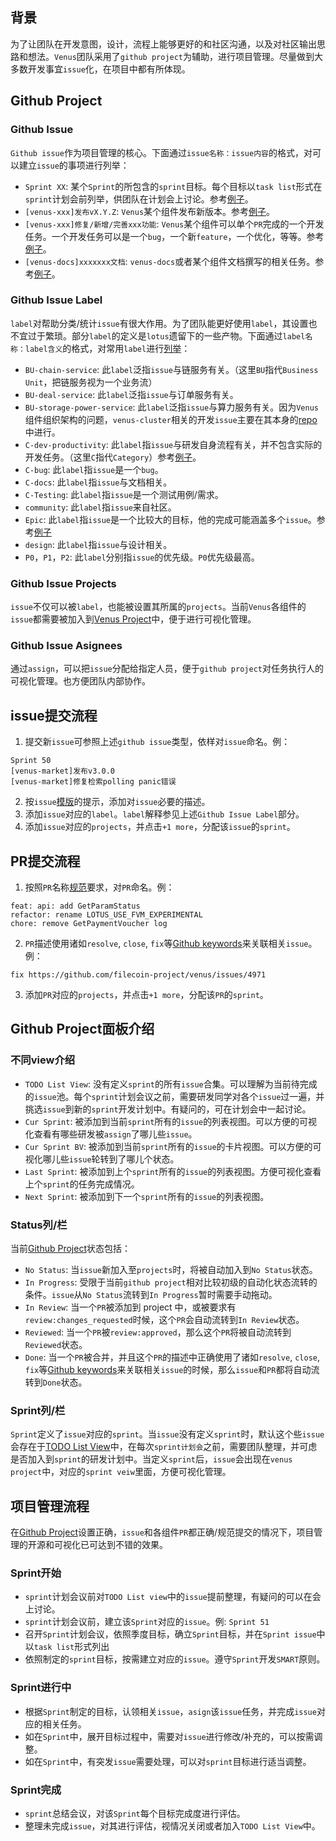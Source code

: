 ## 背景

为了让团队在开发意图，设计，流程上能够更好的和社区沟通，以及对社区输出思路和想法。`Venus`团队采用了`github project`为辅助，进行项目管理。尽量做到大多数开发事宜`issue`化，在项目中都有所体现。

## Github Project

### Github Issue

`Github issue`作为项目管理的核心。下面通过`issue名称：issue内容`的格式，对可以建立`issue`的事项进行列举：

- `Sprint XX`: 某个`Sprint`的所包含的`sprint`目标。每个目标以`task list`形式在`sprint`计划会前列举，供团队在计划会上讨论。参考[例子](https://github.com/filecoin-project/venus/issues/4972)。
- `[venus-xxx]发布vX.Y.Z`: `Venus`某个组件发布新版本。参考[例子](https://github.com/filecoin-project/venus/issues/4972)。
- `[venus-xxx]修复/新增/完善xxx功能`: `Venus`某个组件可以单个`PR`完成的一个开发任务。一个开发任务可以是一个`bug`，一个新`feature`，一个优化，等等。参考[例子](https://github.com/filecoin-project/venus/issues/4975)。
- `[venus-docs]xxxxxxx文档`: `venus-docs`或者某个组件文档撰写的相关任务。参考[例子](https://github.com/filecoin-project/venus/issues/5004)。

### Github Issue Label

`label`对帮助分类/统计`issue`有很大作用。为了团队能更好使用`label`，其设置也不宜过于繁琐。部分`label`的定义是`lotus`遗留下的一些产物。下面通过`label名称：label含义`的格式，对常用`label`进行[列举](https://github.com/filecoin-project/venus/issues)：

- `BU-chain-service`: 此`label`泛指`issue`与链服务有关。（这里`BU`指代`Business Unit`，把链服务视为一个业务流）
- `BU-deal-service`: 此`label`泛指`issue`与订单服务有关。
- `BU-storage-power-service`: 此`label`泛指`issue`与算力服务有关。因为`Venus`组件组织架构的问题，`venus-cluster`相关的开发`issue`主要在其本身的[repo](https://github.com/ipfs-force-community/venus-cluster)中进行。
- `C-dev-productivity`: 此`label`指`issue`与研发自身流程有关，并不包含实际的开发任务。（这里`C`指代`Category`）参考[例子](https://github.com/filecoin-project/venus/issues/4972)。
- `C-bug`: 此`label`指`issue`是一个`bug`。
- `C-docs`: 此`label`指`issue`与文档相关。
- `C-Testing`: 此`label`指`issue`是一个测试用例/需求。
- `community`: 此`label`指`issue`来自社区。
- `Epic`: 此`label`指`issue`是一个比较大的目标，他的完成可能涵盖多个`issue`。参考[例子](https://github.com/filecoin-project/venus/issues/4972)
- `design`: 此`label`指`issue`与设计相关。
- `P0`，`P1`，`P2`: 此`label`分别指`issue`的优先级。`P0`优先级最高。

### Github Issue Projects

`issue`不仅可以被`label`，也能被设置其所属的`projects`。当前`Venus`各组件的`issue`都需要被加入到[Venus Project](https://github.com/orgs/filecoin-project/projects/51)中，便于进行可视化管理。

### Github Issue Asignees

通过`assign`，可以把`issue`分配给指定人员，便于`github project`对任务执行人的可视化管理。也方便团队内部协作。

## issue提交流程

1. 提交新`issue`可参照上述`github issue`类型，依样对`issue`命名。例：

```
Sprint 50
[venus-market]发布v3.0.0
[venus-market]修复检索polling panic错误
```

2. 按`issue`[模版](https://github.com/filecoin-project/venus/tree/master/.github/ISSUE_TEMPLATE)的提示，添加对`issue`必要的描述。
3. 添加`issue`对应的`label`。`label`解释参见上述`Github Issue Label`部分。
4. 添加`issue`对应的`projects`，并点击`+1 more`，分配该`issue`的`sprint`。

## PR提交流程

1. 按照`PR`名称[规范](https://github.com/ipfs-force-community/dev-guidances/blob/master/%E8%B4%A8%E9%87%8F%E7%AE%A1%E7%90%86/%E4%BB%A3%E7%A0%81/git%E4%BD%BF%E7%94%A8/commit-message%E9%A3%8E%E6%A0%BC%E8%A7%84%E8%8C%83.md)要求，对`PR`命名。例：

```
feat: api: add GetParamStatus 
refactor: rename LOTUS_USE_FVM_EXPERIMENTAL
chore: remove GetPaymentVoucher log
```

2. `PR`描述使用诸如`resolve`, `close`, `fix`等[Github keywords](https://docs.github.com/en/issues/tracking-your-work-with-issues/linking-a-pull-request-to-an-issue#linking-a-pull-request-to-an-issue-using-a-keyword)来关联相关`issue`。例：

```
fix https://github.com/filecoin-project/venus/issues/4971
```

3. 添加`PR`对应的`projects`，并点击`+1 more`，分配该`PR`的`sprint`。

## Github Project面板介绍

### 不同view介绍

- `TODO List View`: 没有定义`sprint`的所有`issue`合集。可以理解为当前待完成的`issue`池。每个`sprint`计划会议之前，需要研发同学对各个`issue`过一遍，并挑选`issue`到新的`sprint`开发计划中。有疑问的，可在计划会中一起讨论。
- `Cur Sprint`: 被添加到当前`sprint`所有的`issue`的列表视图。可以方便的可视化查看有哪些研发被`assign`了哪儿些`issue`。
- `Cur Sprint BV`: 被添加到当前`sprint`所有的`issue`的卡片视图。可以方便的可视化哪儿些`issue`轮转到了哪儿个状态。
- `Last Sprint`: 被添加到上个`sprint`所有的`issue`的列表视图。方便可视化查看上个`sprint`的任务完成情况。
- `Next Sprint`: 被添加到下一个`sprint`所有的`issue`的列表视图。

### Status列/栏

当前[Github Project](https://github.com/orgs/filecoin-project/projects/51/views/8)状态包括：

- `No Status`: 当`issue`新加入至`projects`时，将被自动加入到`No Status`状态。
- `In Progress`: 受限于当前`github project`相对比较初级的自动化状态流转的条件。`issue`从`No Status`流转到`In Progress`暂时需要手动拖动。
- `In Review`: 当一个`PR`被添加到 project 中，或被要求有`review:changes_requested`时候，这个`PR`会自动流转到`In Review`状态。
- `Reviewed`: 当一个`PR`被`review:approved`，那么这个`PR`将被自动流转到`Reviewed`状态。
- `Done`: 当一个`PR`被合并，并且这个`PR`的描述中正确使用了诸如`resolve`, `close`, `fix`等[Github keywords](https://docs.github.com/en/issues/tracking-your-work-with-issues/linking-a-pull-request-to-an-issue#linking-a-pull-request-to-an-issue-using-a-keyword)来关联相关`issue`的时候，那么`issue`和`PR`都将自动流转到`Done`状态。

### Sprint列/栏

`Sprint`定义了`issue`对应的`sprint`。当`issue`没有定义`sprint`时，默认这个些`issue`会存在于[TODO List View](https://github.com/orgs/filecoin-project/projects/51/views/8)中，在每次`sprint计划会`之前，需要团队整理，并可虑是否加入到`sprint`的研发计划中。当定义`sprint`后，`issue`会出现在`venus project`中，对应的`sprint veiw`里面，方便可视化管理。

## 项目管理流程

在[Github Project](https://github.com/orgs/filecoin-project/projects/51/views/8)设置正确，`issue`和各组件`PR`都正确/规范提交的情况下，项目管理的开源和可视化已可达到不错的效果。

### Sprint开始

- `sprint`计划会议前对`TODO List view`中的`issue`提前整理，有疑问的可以在会上讨论。
- `sprint`计划会议前，建立该`Sprint`对应的`issue`。例: `Sprint 51`
- 召开`Sprint`计划会议，依照季度目标，确立`Sprint`目标，并在`Sprint issue`中以`task list`形式列出
- 依照制定的`sprint`目标，按需建立对应的`issue`。遵守`Sprint`开发`SMART`原则。

### Sprint进行中

- 根据`Sprint`制定的目标，认领相关`issue`，`asign`该`issue`任务，并完成`issue`对应的相关任务。
- 如在`Sprint`中，展开目标过程中，需要对`issue`进行修改/补充的，可以按需调整。
- 如在`Sprint`中，有突发`issue`需要处理，可以对`sprint`目标进行适当调整。

### Sprint完成

- `sprint`总结会议，对该`Sprint`每个目标完成度进行评估。
- 整理未完成`issue`，对其进行评估，视情况关闭或者加入`TODO List View`中。



